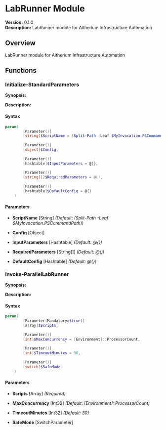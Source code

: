 # LabRunner Module

**Version:** 0.1.0  
**Description:** LabRunner module for Aitherium Infrastructure Automation

## Overview

LabRunner module for Aitherium Infrastructure Automation

## Functions

### Initialize-StandardParameters

**Synopsis:** 

**Description:**


#### Syntax
```powershell
param(
        [Parameter()]
        [string]$ScriptName = (Split-Path -Leaf $MyInvocation.PSCommandPath),
        
        [Parameter()]
        [object]$Config,
        
        [Parameter()]
        [hashtable]$InputParameters = @{},
        
        [Parameter()]
        [string[]]$RequiredParameters = @(),
        
        [Parameter()]
        [hashtable]$DefaultConfig = @{}
    )
```

#### Parameters

- **ScriptName** [String] *(Default: (Split-Path -Leaf $MyInvocation.PSCommandPath))*

- **Config** [Object]

- **InputParameters** [Hashtable] *(Default: @{})*

- **RequiredParameters** [String[]] *(Default: @())*

- **DefaultConfig** [Hashtable] *(Default: @{})*


### Invoke-ParallelLabRunner

**Synopsis:** 

**Description:**


#### Syntax
```powershell
param(
        [Parameter(Mandatory=$true)]
        [array]$Scripts,
        
        [Parameter()]
        [int]$MaxConcurrency = [Environment]::ProcessorCount,
        
        [Parameter()]
        [int]$TimeoutMinutes = 30,
        
        [Parameter()]
        [switch]$SafeMode
    )
```

#### Parameters

- **Scripts** [Array] *(Required)*

- **MaxConcurrency** [Int32] *(Default: [Environment]::ProcessorCount)*

- **TimeoutMinutes** [Int32] *(Default: 30)*

- **SafeMode** [SwitchParameter]


